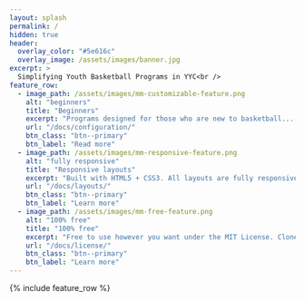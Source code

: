 ```yaml
---
layout: splash
permalink: /
hidden: true
header:
  overlay_color: "#5e616c"
  overlay_image: /assets/images/banner.jpg
excerpt: >
  Simplifying Youth Basketball Programs in YYC<br />
feature_row:
  - image_path: /assets/images/mm-customizable-feature.png
    alt: "beginners"
    title: "Beginners"
    excerpt: "Programs designed for those who are new to basketball... with a focus on fun."
    url: "/docs/configuration/"
    btn_class: "btn--primary"
    btn_label: "Read more"
  - image_path: /assets/images/mm-responsive-feature.png
    alt: "fully responsive"
    title: "Responsive layouts"
    excerpt: "Built with HTML5 + CSS3. All layouts are fully responsive with helpers to augment your content."
    url: "/docs/layouts/"
    btn_class: "btn--primary"
    btn_label: "Learn more"
  - image_path: /assets/images/mm-free-feature.png
    alt: "100% free"
    title: "100% free"
    excerpt: "Free to use however you want under the MIT License. Clone it, fork it, customize it... whatever!"
    url: "/docs/license/"
    btn_class: "btn--primary"
    btn_label: "Learn more"      
---
```

{% include feature_row %}
